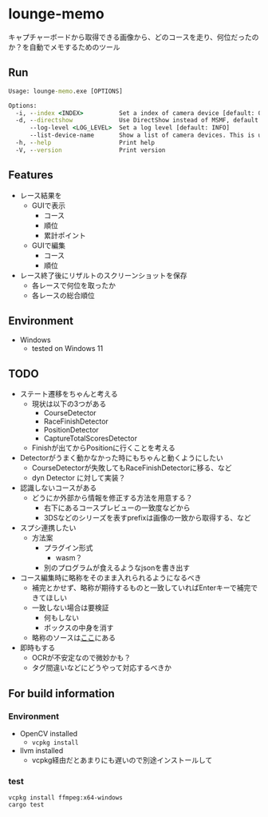 # lounge-memo

キャプチャーボードから取得できる画像から、どのコースを走り、何位だったのか？を自動でメモするためのツール

## Run

```cmd
Usage: lounge-memo.exe [OPTIONS]

Options:
  -i, --index <INDEX>          Set a index of camera device [default: 0]
  -d, --directshow             Use DirectShow instead of MSMF, default is MSMF. This is useful when the default does not work well
      --log-level <LOG_LEVEL>  Set a log level [default: INFO]
      --list-device-name       Show a list of camera devices. This is useful when you want to know the index of the camera device. This is affected by the --directshow option, so if you want to use DirectShow, please specify it
  -h, --help                   Print help
  -V, --version                Print version
```

## Features

- レース結果を
  - GUIで表示
    - コース
    - 順位
    - 累計ポイント
  - GUIで編集
    - コース
    - 順位
- レース終了後にリザルトのスクリーンショットを保存
  - 各レースで何位を取ったか
  - 各レースの総合順位

## Environment

- Windows
  - tested on Windows 11

## TODO

- ステート遷移をちゃんと考える
  - 現状は以下の3つがある
    - CourseDetector
    - RaceFinishDetector
    - PositionDetector
    - CaptureTotalScoresDetector
  - Finishが出てからPositionに行くことを考える
- Detectorがうまく動かなかった時にもちゃんと動くようにしたい
  - CourseDetectorが失敗してもRaceFinishDetectorに移る、など
  - dyn Detector に対して実装？
- 認識しないコースがある
  - どうにか外部から情報を修正する方法を用意する？
    - 右下にあるコースプレビューの一致度などから
    - 3DSなどのシリーズを表すprefixは画像の一致から取得する、など
- スプシ連携したい
  - 方法案
    - プラグイン形式
      - wasm？
    - 別のプログラムが食えるようなjsonを書き出す
- コース編集時に略称をそのまま入れられるようになるべき
  - 補完とかせず、略称が期待するものと一致していればEnterキーで補完できてほしい
  - 一致しない場合は要検証
    - 何もしない
    - ボックスの中身を消す
  - 略称のソースは[ここ](https://github.com/sheat-git/mk8dx.py/blob/main/mk8dx/data.py)にある
- 即時もする
  - OCRが不安定なので微妙かも？
  - タグ間違いなどにどうやって対応するべきか

## For build information

### Environment

- OpenCV installed
  - `vcpkg install`
- llvm installed
  - vcpkg経由だとあまりにも遅いので別途インストールして

### test

```
vcpkg install ffmpeg:x64-windows
cargo test
```
